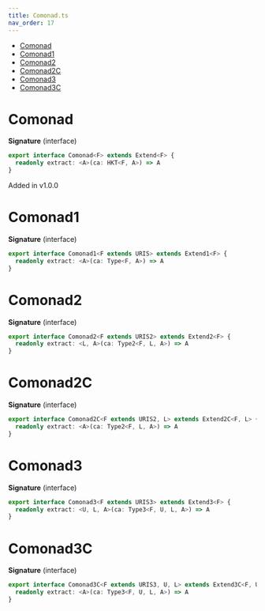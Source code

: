 ```yaml
---
title: Comonad.ts
nav_order: 17
---
```


<!-- START doctoc generated TOC please keep comment here to allow auto update -->
<!-- DON'T EDIT THIS SECTION, INSTEAD RE-RUN doctoc TO UPDATE -->


- [Comonad](#comonad)
- [Comonad1](#comonad1)
- [Comonad2](#comonad2)
- [Comonad2C](#comonad2c)
- [Comonad3](#comonad3)
- [Comonad3C](#comonad3c)

<!-- END doctoc generated TOC please keep comment here to allow auto update -->

# Comonad

**Signature** (interface)

```ts
export interface Comonad<F> extends Extend<F> {
  readonly extract: <A>(ca: HKT<F, A>) => A
}
```

Added in v1.0.0

# Comonad1

**Signature** (interface)

```ts
export interface Comonad1<F extends URIS> extends Extend1<F> {
  readonly extract: <A>(ca: Type<F, A>) => A
}
```

# Comonad2

**Signature** (interface)

```ts
export interface Comonad2<F extends URIS2> extends Extend2<F> {
  readonly extract: <L, A>(ca: Type2<F, L, A>) => A
}
```

# Comonad2C

**Signature** (interface)

```ts
export interface Comonad2C<F extends URIS2, L> extends Extend2C<F, L> {
  readonly extract: <A>(ca: Type2<F, L, A>) => A
}
```

# Comonad3

**Signature** (interface)

```ts
export interface Comonad3<F extends URIS3> extends Extend3<F> {
  readonly extract: <U, L, A>(ca: Type3<F, U, L, A>) => A
}
```

# Comonad3C

**Signature** (interface)

```ts
export interface Comonad3C<F extends URIS3, U, L> extends Extend3C<F, U, L> {
  readonly extract: <A>(ca: Type3<F, U, L, A>) => A
}
```
